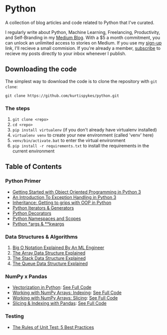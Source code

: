 # Python 

A collection of blog articles and code related to Python that I've curated. 

I regularly write about Python, Machine Learning, Freelancing, Productivity, and Self-Branding in my 
[Medium Blog](https://kurtispykes.medium.com). With a $5 a month commitment, you can unlock an 
unlimited access to stories on Medium. If you use my 
[sign-up](https://kurtispykes.medium.com/membership) link, I'll recieve a small commision. 
If you're already a member, [subscribe](https://kurtispykes.medium.com/subscribe) to recieve 
my posts directly to your inbox whenever I publish. 


## Downloading the code

The simplest way to download the code is to clone the repository with `git clone`: 
```
git clone https://github.com/kurtispykes/python.git
```
### The steps
1. `git clone <repo>`
2. `cd <repo>`
3. `pip install virtualenv` (if you don't already have virtualenv installed)
4. `virtualenv venv` to create your new environment (called 'venv' here)
5. `venv/bin/activate.bat` to enter the virtual environment
6. `pip install -r requirements.txt` to install the requirements in the current environment

## Table of Contents 

### Python Primer
* [Getting Started with Object Oriented Programming in Python 3](https://medium.com/geekculture/getting-started-with-object-oriented-programming-in-python-3-e0a87d38acfc)
* [An Introduction To Exception Handling in Python 3](https://medium.com/geekculture/an-introduction-to-exception-handling-in-python-8a5b9c98d47f)
* [Inheritance: Getting to grips with OOP in Python](https://medium.com/geekculture/inheritance-getting-to-grips-with-oop-in-python-2ec35b52570)
* [Python Iterators & Generators](https://medium.com/geekculture/python-iterators-generators-ea63c5821550)
* [Python Decorators](https://medium.com/geekculture/python-decorators-9a1c42e61a35)
* [Python Namespaces and Scopes](https://medium.com/geekculture/python-namespaces-and-scopes-acd1b2da9797)
* [Python *args & **kwargs](https://medium.com/geekculture/python-args-kwargs-1c5c0ec9121)

### Data Structures & Algorithms 
1. [Big O Notation Explained By An ML Engineer](https://medium.com/geekculture/big-o-notation-explained-by-an-ml-engineer-2dc991503474)
2. [The Array Data Structure Explained](https://medium.com/geekculture/the-array-data-structure-explained-b8eb4c5d1f7a)
3. [The Stack Data Structure Explained](https://medium.com/geekculture/the-stack-data-structure-explained-28fda4de4816)
4. [The Queue Data Structure Explained](https://medium.com/geekculture/the-queue-data-structure-explained-a6c1891232ba)

### NumPy x Pandas
* [Vectorization in Python](https://towardsdatascience.com/vectorization-in-python-46486819d3a): [See Full Code](numpy_x_pandas/vectorization.ipynb)
* [Working with NumPy Arrays: Indexing](https://towardsdatascience.com/working-with-numpy-arrays-indexing-e4c08595ed57): [See Full Code](numpy_x_pandas/numpy_indexing.ipynb)
* [Working with NumPy Arrays: Slicing](https://towardsdatascience.com/working-with-numpy-arrays-slicing-4453ec757ff0): [See Full Code](numpy_x_pandas/numpy_slicing.ipynb)
* [Slicing & Indexing with Pandas](https://towardsdatascience.com/slicing-and-indexing-with-pandas-2bff05ec361e): [See Full Code](numpy_x_pandas/pandas_slicing_and_indexing.ipynb)


### Testing
* [The Rules of Unit Test: 5 Best Practices](https://medium.com/pykes-technical-notes/the-rules-of-unit-test-5-best-practices-e2427a53400b)
